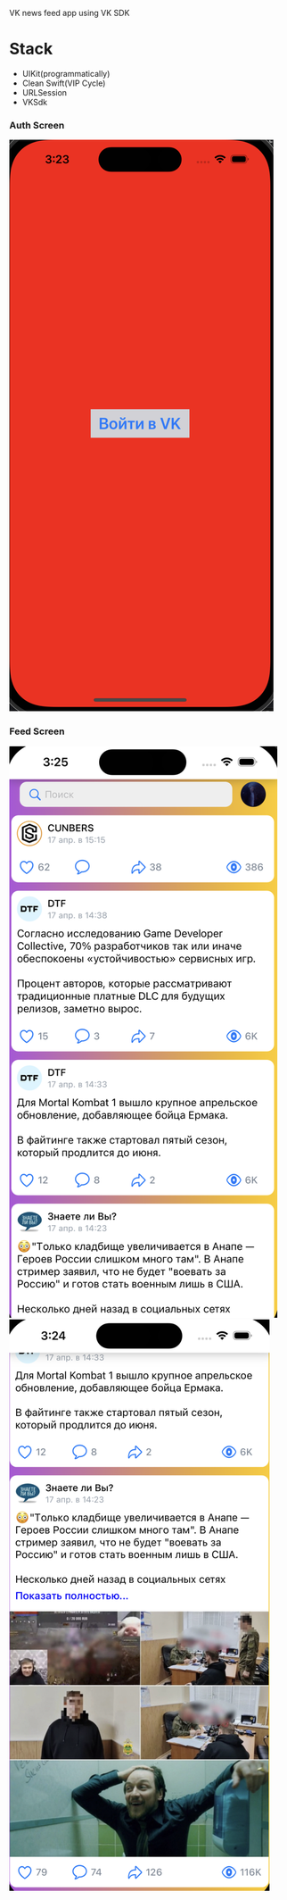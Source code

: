 VK news feed app using VK SDK

# Stack
* UIKit(programmatically)
* Clean Swift(VIP Cycle)
* URLSession
* VKSdk

### Auth Screen
![alt text](https://github.com/ArthurBJ/VKNewsFeed/blob/main/assets/login.png)
### Feed Screen
![alt text](https://github.com/ArthurBJ/VKNewsFeed/blob/main/assets/news%20feed.png)
![alt text](https://github.com/ArthurBJ/VKNewsFeed/blob/main/assets/news%20feed%202.png)
